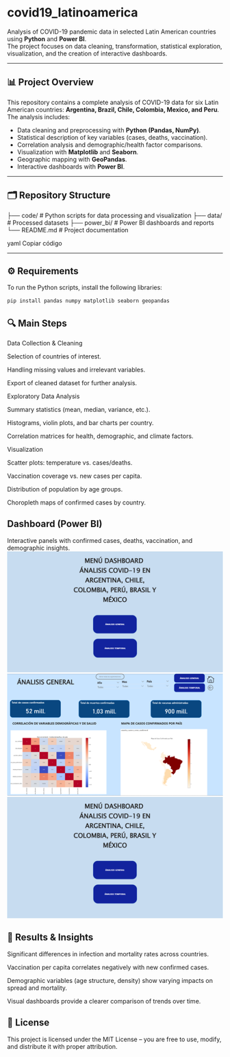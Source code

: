 # covid19_latinoamerica

Analysis of COVID-19 pandemic data in selected Latin American countries using **Python** and **Power BI**.  
The project focuses on data cleaning, transformation, statistical exploration, visualization, and the creation of interactive dashboards.

---

## 📊 Project Overview
This repository contains a complete analysis of COVID-19 data for six Latin American countries:
**Argentina, Brazil, Chile, Colombia, Mexico, and Peru**.  
The analysis includes:

- Data cleaning and preprocessing with **Python (Pandas, NumPy)**.
- Statistical description of key variables (cases, deaths, vaccination).
- Correlation analysis and demographic/health factor comparisons.
- Visualization with **Matplotlib** and **Seaborn**.
- Geographic mapping with **GeoPandas**.
- Interactive dashboards with **Power BI**.

---

## 🗂 Repository Structure
├── code/ # Python scripts for data processing and visualization
├── data/ # Processed datasets
├── power_bi/ # Power BI dashboards and reports
└── README.md # Project documentation

yaml
Copiar código

---

## ⚙️ Requirements
To run the Python scripts, install the following libraries:

```bash
pip install pandas numpy matplotlib seaborn geopandas
```

## 🔍 Main Steps
Data Collection & Cleaning

Selection of countries of interest.

Handling missing values and irrelevant variables.

Export of cleaned dataset for further analysis.

Exploratory Data Analysis

Summary statistics (mean, median, variance, etc.).

Histograms, violin plots, and bar charts per country.

Correlation matrices for health, demographic, and climate factors.

Visualization

Scatter plots: temperature vs. cases/deaths.

Vaccination coverage vs. new cases per capita.

Distribution of population by age groups.

Choropleth maps of confirmed cases by country.

## Dashboard (Power BI)

Interactive panels with confirmed cases, deaths, vaccination, and demographic insights.
![Portada](power_bi/dashboard1.png)
![Análisis General](power_bi/dashboard2.png)
![Análisis Temporal ](power_bi/dashboard1.png)

## 📌 Results & Insights
Significant differences in infection and mortality rates across countries.

Vaccination per capita correlates negatively with new confirmed cases.

Demographic variables (age structure, density) show varying impacts on spread and mortality.

Visual dashboards provide a clearer comparison of trends over time.


## 📄 License
This project is licensed under the MIT License – you are free to use, modify, and distribute it with proper attribution.
